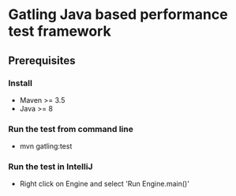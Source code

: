 # Gatling Java based performance test framework

## Prerequisites  

### Install
* Maven >= 3.5  
* Java >= 8

### Run the test from command line
* mvn gatling:test

### Run the test in IntelliJ
* Right click on Engine and select 'Run Engine.main()'